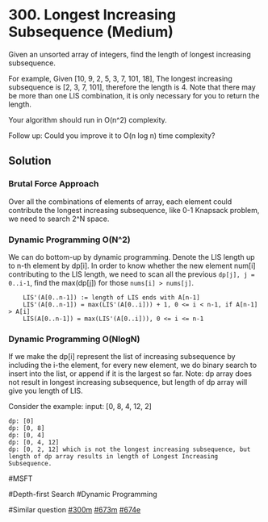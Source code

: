 # 300. Longest Increasing Subsequence (Medium)

Given an unsorted array of integers, find the length of longest increasing subsequence.

For example,
Given [10, 9, 2, 5, 3, 7, 101, 18],
The longest increasing subsequence is [2, 3, 7, 101], therefore the length is 4. Note that there may be more than one LIS combination, it is only necessary for you to return the length.

Your algorithm should run in O(n^2) complexity.

Follow up: Could you improve it to O(n log n) time complexity?

## Solution
### Brutal Force Approach
Over all the combinations of elements of array, each element could contribute the longest increasing subsequence, like 0-1 Knapsack problem, we need to search 2^N space.

### Dynamic Programming O(N^2)
We can do bottom-up by dynamic programming. Denote the LIS length up to n-th element by dp[i]. In order to know whether the new element num[i] contributing to the LIS length, we need to scan all the previous `dp[j], j = 0..i-1`, find the max(dp[j]) for those `nums[i] > nums[j]`.
```
    LIS'(A[0..n-1]) := length of LIS ends with A[n-1]
    LIS'(A[0..n-1]) = max(LIS'(A[0..i])) + 1, 0 <= i < n-1, if A[n-1] > A[i]
    LIS(A[0..n-1]) = max(LIS'(A[0..i])), 0 <= i <= n-1
```

### Dynamic Programming O(NlogN)
If we make the dp[i] represent the list of increasing subsequence by including the i-the element, for every new element, we do binary search to insert into the list, or append if it is the largest so far. Note: dp array does not result in longest increasing subsequence, but length of dp array will give you length of LIS.

Consider the example:
input: [0, 8, 4, 12, 2]
```
dp: [0]
dp: [0, 8]
dp: [0, 4]
dp: [0, 4, 12]
dp: [0, 2, 12] which is not the longest increasing subsequence, but length of dp array results in length of Longest Increasing Subsequence.
```
#MSFT

#Depth-first Search #Dynamic Programming

#Similar question [#300m](../p300m/README.md) [#673m](../p673m/README.md) [#674e](../p674e/README.md) 
